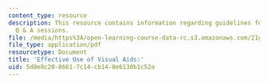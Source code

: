 ```yaml
---
content_type: resource
description: This resource contains information regarding guidelines for successful
  Q & A sessions.
file: /media/https%3A/open-learning-course-data-rc.s3.amazonaws.com/21g-232-advanced-speaking-and-critical-listening-skills-els-spring-2007/5d0e8c2086617c14cb148e6130b1c52a_MIT21G_232S07_QA_sessions.pdf
file_type: application/pdf
resourcetype: Document
title: 'Effective Use of Visual Aids:'
uid: 5d0e8c20-8661-7c14-cb14-8e6130b1c52a
---
```

